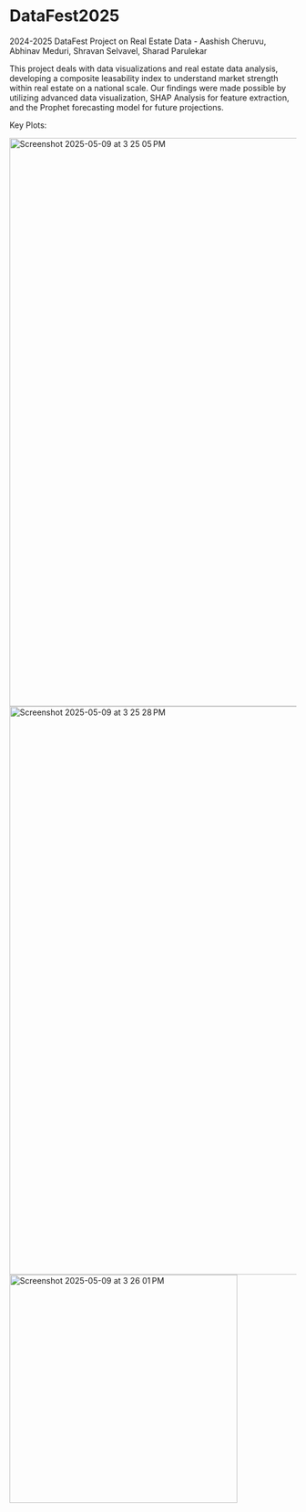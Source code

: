 # DataFest2025
2024-2025 DataFest Project on Real Estate Data - Aashish Cheruvu, Abhinav Meduri, Shravan Selvavel, Sharad Parulekar

This project deals with data visualizations and real estate data analysis, developing a composite leasability index to understand market strength within real estate on a national scale. Our findings were made possible by utilizing advanced data visualization, SHAP Analysis for feature extraction, and the Prophet forecasting model for future projections.

Key Plots:

<img width="996" alt="Screenshot 2025-05-09 at 3 25 05 PM" src="https://github.com/user-attachments/assets/9713e6ca-df1f-4f61-81fb-3a4c9222cab6" />
<img width="996" alt="Screenshot 2025-05-09 at 3 25 28 PM" src="https://github.com/user-attachments/assets/a7dbc612-23cc-4826-8563-6bf805b89c84" />
<img width="400" alt="Screenshot 2025-05-09 at 3 26 01 PM" src="https://github.com/user-attachments/assets/960ba83a-932e-403d-b578-ba979ef1d98a" />


